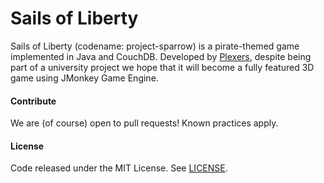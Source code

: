 Sails of Liberty
================
Sails of Liberty (codename: project-sparrow) is a pirate-themed game implemented in Java and CouchDB. Developed by [Plexers](http://plexers.biz/), despite being part of a university project we hope that it will become a fully featured 3D game using JMonkey Game Engine.


#### Contribute
We are (of course) open to pull requests! Known practices apply.


#### License
Code released under the MIT License. See [LICENSE](LICENSE).
